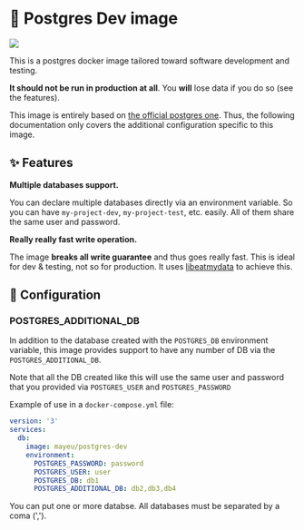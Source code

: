 # 🐘 Postgres Dev image

[![](https://badgen.net/badge/docker/mayeu%2Fmultipostgres/blue?icon=docker&label)](https://hub.docker.com/r/mayeu/multipostgres)

This is a postgres docker image tailored toward software development and
testing.

**It should not be run in production at all**. You **will** lose data if you do
so (see the features).

This image is entirely based on [the official postgres one][opi]. Thus, the
following documentation only covers the additional configuration specific to
this image.

## ✨ Features

**Multiple databases support.**

You can declare multiple databases directly via an environment variable. So you
can have `my-project-dev`, `my-project-test`, etc. easily. All of them share
the same user and password.

**Really really fast write operation.**

The image **breaks all write guarantee** and thus goes really fast. This is
ideal for dev & testing, not so for production. It uses [libeatmydata][lemd] to
achieve this.

[opi]: https://hub.docker.com/_/postgres/
[lemd]: https://www.flamingspork.com/projects/libeatmydata/

## 🌳 Configuration

### POSTGRES\_ADDITIONAL\_DB

In addition to the database created with the `POSTGRES_DB` environment
variable, this image provides support to have any number of DB via the
`POSTGRES_ADDITIONAL_DB`.

Note that all the DB created like this will use the same user and password that
you provided via `POSTGRES_USER` and `POSTGRES_PASSWORD`

Example of use in a `docker-compose.yml` file:
```yaml
version: '3'
services:
  db:
    image: mayeu/postgres-dev
    environment:
      POSTGRES_PASSWORD: password
      POSTGRES_USER: user
      POSTGRES_DB: db1
      POSTGRES_ADDITIONAL_DB: db2,db3,db4
```

You can put one or more databse. All databases must be separated by a coma
(',').
